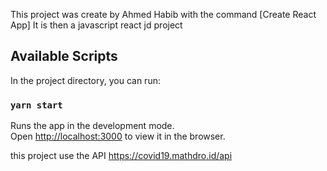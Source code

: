 This  project was create by Ahmed Habib with the command  [Create React App]
It is then a javascript react jd project
## Available Scripts

In the project directory, you can run:

### `yarn start`

Runs the app in the development mode.<br />
Open [http://localhost:3000](http://localhost:3000) to view it in the browser.


this project use the API  https://covid19.mathdro.id/api